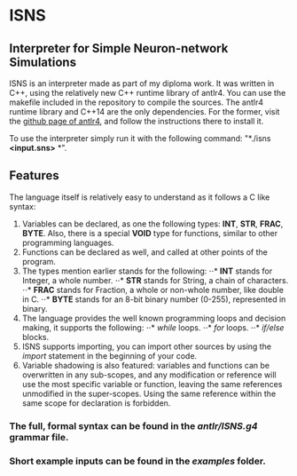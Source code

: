 # ISNS
## Interpreter for Simple Neuron-network Simulations

ISNS is an interpreter made as part of my diploma work. It was written in C++, using the relatively new C++ runtime library of antlr4.
You can use the makefile included in the repository to compile the sources. The antlr4 runtime library and C++14 are the only dependencies. For the former, visit the [github page of antlr4](https://github.com/antlr/antlr4), and follow the instructions there to install it.

To use the interpreter simply run it with the following command: "*./isns **<input.sns>** *".

## Features
The language itself is relatively easy to understand as it follows a C like syntax:
1. Variables can be declared, as one the following types: **INT**, **STR**, **FRAC**, **BYTE**. Also, there is a special **VOID** type for functions, similar to other programming languages.
2. Functions can be declared as well, and called at other points of the program.
3. The types mention earlier stands for the following:
⋅⋅* **INT** stands for Integer, a whole number.
⋅⋅* **STR** stands for String, a chain of characters.
⋅⋅* **FRAC** stands for Fraction, a whole or non-whole number, like double in C.
⋅⋅* **BYTE** stands for an 8-bit binary number (0-255), represented in binary.
4. The language provides the well known programming loops and decision making, it supports the following:
⋅⋅* *while* loops.
⋅⋅* *for* loops.
⋅⋅* *if/else* blocks.
5. ISNS supports importing, you can import other sources by using the *import **<PATH>*** statement in the beginning of your code.
6. Variable shadowing is also featured: variables and functions can be overwritten in any sub-scopes, and any modification or reference will use the most specific variable or function, leaving the same references unmodified in the super-scopes. Using the same reference within the same scope for declaration is forbidden.

### The full, formal syntax can be found in the *antlr/ISNS.g4* grammar file.
### Short example inputs can be found in the *examples* folder.
